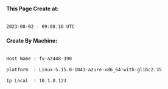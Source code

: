 
   
#### This Page Create at:

```bash

2023-08-02 - 09:08:16 UTC

```

#### Create By Machine:

```bash

Host Name : fv-az448-390

platform  : Linux-5.15.0-1041-azure-x86_64-with-glibc2.35

Ip Local  : 10.1.0.123

```

